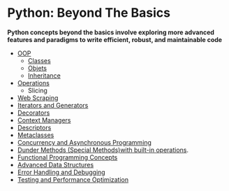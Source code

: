 # Python: Beyond The Basics
**Python concepts beyond the basics involve exploring more advanced features and paradigms to write efficient, robust, and maintainable code**
- [OOP](./BeyondBasics/OOP/README.md)
    - [Classes](./OOP/Classes/README.md)
    - [Objets](./OOP/Objects/README.md)
    - [Inheritance](./OOP/Classes/Inheritance.md)
- [Operations](./Operations/README.md)
    - Slicing
- [Web Scraping](./WebScraping/README.md)
- [Iterators and Generators]()
- [Decorators]()
- [Context Managers](./ContextManagers/README.md)
- [Descriptors]()
- [Metaclasses]()
- [Concurrency and Asynchronous Programming]()
- [Dunder Methods (Special Methods)with built-in operations]().
- [Functional Programming Concepts]()
- [Advanced Data Structures]()
- [Error Handling and Debugging](./ExceptionHandling/README.md)
- [Testing and Performance Optimization]()

